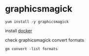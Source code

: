 graphicsmagick
==============

	yum install -y graphicsmagick

install [docker](http://www.docker.com)

check graphicsmagick convert formats

    gm convert -list formats